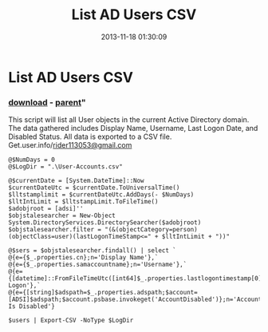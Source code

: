﻿---
pid:            4619
parent:         4618
children:       
poster:         rider113053
title:          List AD Users CSV
date:           2013-11-18 01:30:09
format:         posh
---

# List AD Users CSV

### [download](4619.ps1) - [parent](4618.md)"

This script will list all User objects in the current Active Directory domain. The data gathered includes Display Name, Username, Last Logon Date, and Disabled Status. All data is exported to a CSV file. Get.user.info/rider113053@gmail.com

```posh
@$NumDays = 0
@$LogDir = ".\User-Accounts.csv"

@$currentDate = [System.DateTime]::Now
$currentDateUtc = $currentDate.ToUniversalTime()
$lltstamplimit = $currentDateUtc.AddDays(- $NumDays)
$lltIntLimit = $lltstampLimit.ToFileTime()
$adobjroot = [adsi]''
$objstalesearcher = New-Object System.DirectoryServices.DirectorySearcher($adobjroot)
$objstalesearcher.filter = "(&(objectCategory=person)(objectClass=user)(lastLogonTimeStamp<=" + $lltIntLimit + "))"

@$sers = $objstalesearcher.findall() | select `
@{e={$_.properties.cn};n='Display Name'},`
@{e={$_.properties.samaccountname};n='Username'},`
@{e={[datetime]::FromFileTimeUtc([int64]$_.properties.lastlogontimestamp[0])};n='Last Logon'},`
@{e={[string]$adspath=$_.properties.adspath;$account=[ADSI]$adspath;$account.psbase.invokeget('AccountDisabled')};n='Account Is Disabled'}

$users | Export-CSV -NoType $LogDir
```
